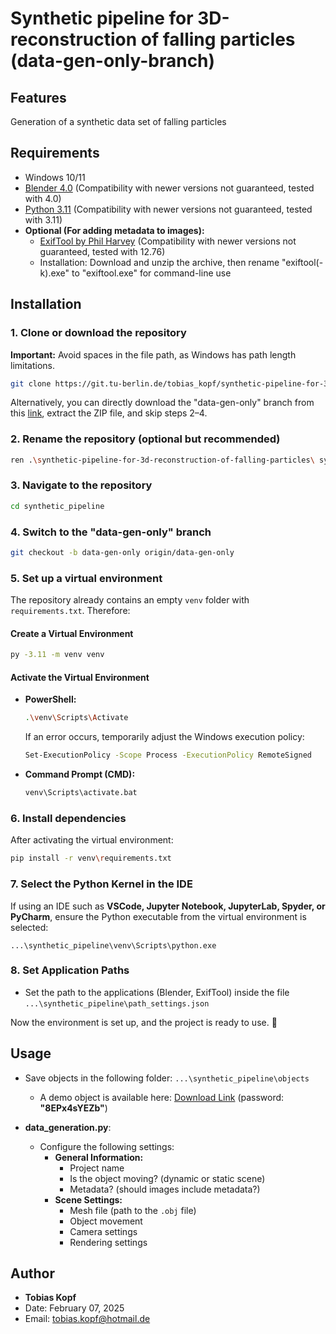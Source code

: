 # Synthetic pipeline for 3D-reconstruction of falling particles (data-gen-only-branch)

## Features
Generation of a synthetic data set of falling particles
    
## Requirements

- Windows 10/11
- [Blender 4.0](https://builder.blender.org/download/daily/archive/) (Compatibility with newer versions not guaranteed, tested with 4.0)
- [Python 3.11](https://www.python.org/downloads/release/python-3110/) (Compatibility with newer versions not guaranteed, tested with 3.11)
- **Optional (For adding metadata to images):**
  - [ExifTool by Phil Harvey](https://exiftool.org/) (Compatibility with newer versions not guaranteed, tested with 12.76)
  - Installation: Download and unzip the archive, then rename "exiftool(-k).exe" to "exiftool.exe" for command-line use

## Installation

### 1. Clone or download the repository

**Important:** Avoid spaces in the file path, as Windows has path length limitations.

```bash
git clone https://git.tu-berlin.de/tobias_kopf/synthetic-pipeline-for-3d-reconstruction-of-falling-particles.git
```
Alternatively, you can directly download the "data-gen-only" branch from this [link](https://git.tu-berlin.de/tobias_kopf/synthetic-pipeline-for-3d-reconstruction-of-falling-particles/-/tree/data-gen-only), extract the ZIP file, and skip steps 2–4.
### 2. Rename the repository (optional but recommended)

```bash
ren .\synthetic-pipeline-for-3d-reconstruction-of-falling-particles\ synthetic_pipeline
```

### 3. Navigate to the repository

```bash
cd synthetic_pipeline
```

### 4. Switch to the "data-gen-only" branch
```bash
git checkout -b data-gen-only origin/data-gen-only
```
### 5. Set up a virtual environment

The repository already contains an empty `venv` folder with `requirements.txt`. Therefore:

#### **Create a Virtual Environment**

```bash
py -3.11 -m venv venv
```

#### **Activate the Virtual Environment**

- **PowerShell:**

  ```bash
  .\venv\Scripts\Activate
  ```

  If an error occurs, temporarily adjust the Windows execution policy:

  ```bash
  Set-ExecutionPolicy -Scope Process -ExecutionPolicy RemoteSigned
  ```

- **Command Prompt (CMD):**

  ```bash
  venv\Scripts\activate.bat
  ```

### 6. Install dependencies

After activating the virtual environment:

```bash
pip install -r venv\requirements.txt
```

### 7. Select the Python Kernel in the IDE

If using an IDE such as **VSCode, Jupyter Notebook, JupyterLab, Spyder, or PyCharm**, ensure the Python executable from the virtual environment is selected:

```
...\synthetic_pipeline\venv\Scripts\python.exe
```

### 8. Set Application Paths

- Set the path to the applications (Blender, ExifTool) inside the file `...\synthetic_pipeline\path_settings.json`


Now the environment is set up, and the project is ready to use. 🚀
  

## Usage  

- Save objects in the following folder: `...\synthetic_pipeline\objects`  
    - A demo object is available here: [Download Link](https://tubcloud.tu-berlin.de/s/Kd2C5DmpqppmJJC) (password: **"8EPx4sYEZb"**)  

- **data_generation.py**:  
    - Configure the following settings:  
        - **General Information:**  
            - Project name  
            - Is the object moving? (dynamic or static scene)  
            - Metadata? (should images include metadata?)  
        - **Scene Settings:**  
            - Mesh file (path to the `.obj` file)  
            - Object movement  
            - Camera settings  
            - Rendering settings

## Author
- **Tobias Kopf**
- Date:  February 07, 2025
- Email: tobias.kopf@hotmail.de

